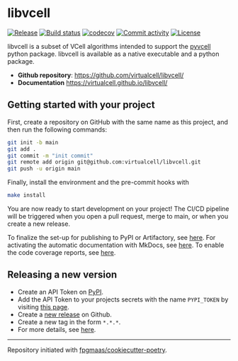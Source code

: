 # libvcell

[![Release](https://img.shields.io/github/v/release/virtualcell/libvcell)](https://img.shields.io/github/v/release/virtualcell/libvcell)
[![Build status](https://img.shields.io/github/actions/workflow/status/virtualcell/libvcell/main.yml?branch=main)](https://github.com/virtualcell/libvcell/actions/workflows/main.yml?query=branch%3Amain)
[![codecov](https://codecov.io/gh/virtualcell/libvcell/branch/main/graph/badge.svg)](https://codecov.io/gh/virtualcell/libvcell)
[![Commit activity](https://img.shields.io/github/commit-activity/m/virtualcell/libvcell)](https://img.shields.io/github/commit-activity/m/virtualcell/libvcell)
[![License](https://img.shields.io/github/license/virtualcell/libvcell)](https://img.shields.io/github/license/virtualcell/libvcell)

libvcell is a subset of VCell algorithms intended to support the [pyvcell](https://pypi.org/project/pyvcell/) python package. libvcell is available as a native executable and a python package.

- **Github repository**: <https://github.com/virtualcell/libvcell/>
- **Documentation** <https://virtualcell.github.io/libvcell/>

## Getting started with your project

First, create a repository on GitHub with the same name as this project, and then run the following commands:

```bash
git init -b main
git add .
git commit -m "init commit"
git remote add origin git@github.com:virtualcell/libvcell.git
git push -u origin main
```

Finally, install the environment and the pre-commit hooks with

```bash
make install
```

You are now ready to start development on your project!
The CI/CD pipeline will be triggered when you open a pull request, merge to main, or when you create a new release.

To finalize the set-up for publishing to PyPI or Artifactory, see [here](https://fpgmaas.github.io/cookiecutter-poetry/features/publishing/#set-up-for-pypi).
For activating the automatic documentation with MkDocs, see [here](https://fpgmaas.github.io/cookiecutter-poetry/features/mkdocs/#enabling-the-documentation-on-github).
To enable the code coverage reports, see [here](https://fpgmaas.github.io/cookiecutter-poetry/features/codecov/).

## Releasing a new version

- Create an API Token on [PyPI](https://pypi.org/).
- Add the API Token to your projects secrets with the name `PYPI_TOKEN` by visiting [this page](https://github.com/virtualcell/libvcell/settings/secrets/actions/new).
- Create a [new release](https://github.com/virtualcell/libvcell/releases/new) on Github.
- Create a new tag in the form `*.*.*`.
- For more details, see [here](https://fpgmaas.github.io/cookiecutter-poetry/features/cicd/#how-to-trigger-a-release).

---

Repository initiated with [fpgmaas/cookiecutter-poetry](https://github.com/fpgmaas/cookiecutter-poetry).
